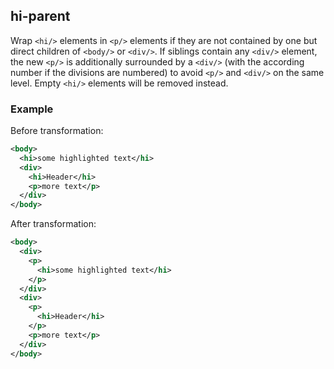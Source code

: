 ## hi-parent
Wrap ```<hi/>``` elements in ```<p/>``` elements if they are not contained by one but direct children of ```<body/>``` or ```<div/>```. If siblings contain any ```<div/>``` element, the new ```<p/>``` is additionally surrounded by a ```<div/>``` (with the according number if the divisions are numbered) to avoid ```<p/>``` and ```<div/>``` on the same level. Empty ```<hi/>``` elements will be removed instead.

### Example
Before transformation:
```xml
<body>
  <hi>some highlighted text</hi>
  <div>
    <hi>Header</hi>
    <p>more text</p>
  </div>
</body>
```

After transformation:
```xml
<body>
  <div>
    <p>
      <hi>some highlighted text</hi>
    </p>
  </div>
  <div>
    <p>
      <hi>Header</hi>
    </p>
    <p>more text</p>
  </div>
</body>
```
